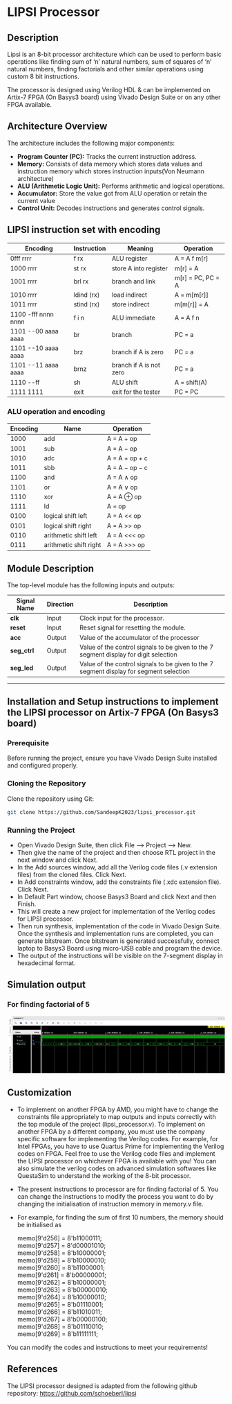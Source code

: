﻿# LIPSI Processor

## Description

Lipsi is an 8-bit processor architecture which can be used to perform basic operations like finding sum of ‘n’ natural numbers, sum of squares of ‘n’ natural numbers, finding factorials and other similar operations using custom 8 bit instructions.
 
The processor is designed using Verilog HDL & can be implemented on Artix-7 FPGA (On Basys3 board) using Vivado Design Suite or on any other FPGA available. 

## Architecture Overview

The architecture includes the following major components:

- **Program Counter (PC):** Tracks the current instruction address.
- **Memory:** Consists of data memory which stores data values and instruction memory which stores instruction inputs(Von Neumann architecture)
- **ALU (Arithmetic Logic Unit):** Performs arithmetic and logical operations.
- **Accumulator:** Store the value got from ALU operation or retain the current value
- **Control Unit:** Decodes instructions and generates control signals.

## LIPSI instruction set with encoding

| Encoding         | Instruction | Meaning                      | Operation          |
|------------------|-------------|-------------------------------|--------------------|
| 0fff rrrr        | f rx        | ALU register                  | A = A f m[r]       |
| 1000 rrrr        | st rx       | store A into register         | m[r] = A           |
| 1001 rrrr        | brl rx      | branch and link               | m[r] = PC, PC = A  |
| 1010 rrrr        | ldind (rx)  | load indirect                 | A = m[m[r]]        |
| 1011 rrrr        | stind (rx)  | store indirect                | m[m[r]] = A        |
| 1100 -fff nnnn nnnn | f i n     | ALU immediate                 | A = A f n          |
| 1101 --00 aaaa aaaa | br        | branch                        | PC = a             |
| 1101 --10 aaaa aaaa | brz       | branch if A is zero           | PC = a             |
| 1101 --11 aaaa aaaa | brnz      | branch if A is not zero       | PC = a             |
| 1110 --ff         | sh         | ALU shift                     | A = shift(A)       |
| 1111 1111         | exit       | exit for the tester           | PC = PC            |

### ALU operation and encoding

| Encoding | Name | Operation     |
|----------|------|---------------|
| 1000      | add  | A = A + op    |
| 1001      | sub  | A = A − op    |
| 1010      | adc  | A = A + op + c|
| 1011      | sbb  | A = A − op − c|
| 1100      | and  | A = A ∧ op    |
| 1101      | or   | A = A ∨ op    |
| 1110      | xor  | A = A ⊕ op   |
| 1111      | ld   | A =   op      |
| 0100      | logical shift left   | A =  A << op        |
| 0101      | logical shift right   | A =  A >> op        |
| 0110      | arithmetic shift left   | A =  A <<< op        |
| 0111      | arithmetic shift right   | A =  A >>> op        |


## Module Description

The top-level module has the following inputs and outputs:

| **Signal Name**      | **Direction** | **Description**                                                      |
|-----------------------|---------------|----------------------------------------------------------------------|
| **clk**              | Input         | Clock input for the processor.                                          |
| **reset**            | Input         | Reset signal for resetting the module.                              |
| **acc**              | Output        | Value of the accumulator of the processor                            |
| **seg_ctrl**         | Output        | Value of the control signals to be given to the 7 segment display for digit selection    |
| **seg_led**          | Output        | Value of the control signals to be given to the 7 segment display for segment selection  |


---


## Installation and Setup instructions to implement the LIPSI processor on Artix-7 FPGA (On Basys3 board)

### Prerequisite
Before running the project, ensure you have Vivado Design Suite installed and configured properly.

### Cloning the Repository
Clone the repository using Git:
   ```bash
   git clone https://github.com/SandeepK2023/lipsi_processor.git
   ```
### Running the Project

- Open Vivado Design Suite, then click File --> Project --> New.
- Then give the name of the project and then choose RTL project in the next window and click Next.
- In the Add sources window, add all the Verilog code files (.v extension files) from the cloned files. Click Next.
- In Add constraints window, add the constraints file (.xdc extension file). Click Next.
- In Default Part window, choose Basys3 Board and click Next and then Finish.
- This will create a new project for implementation of the Verilog codes for LIPSI processor.
- Then run synthesis, implementation of the code in Vivado Design Suite. Once the synthesis and implementation runs are completed, you can generate bitstream. Once bitstream is generated successfully, connect laptop to Basys3 Board using micro-USB cable and program the device. 
- The output of the instructions will be visible on the 7-segment display in hexadecimal format.


## Simulation output
### For finding factorial of 5

![Simulation](Simulation.png)

## Customization

- To implement on another FPGA by AMD, you might have to change the constraints file appropriately to map outputs and inputs correctly with the top module of the project (lipsi_processor.v). To implement on another FPGA by a different company, you must use the company specific software for implementing the Verilog codes. For example, for Intel FPGAs, you have to use Quartus Prime for implementing the Verilog codes on FPGA. Feel free to use the Verilog code files and implement the LIPSI processor on whichever FPGA is available with you! You can also simulate the verilog codes on advanced simulation softwares like QuestaSim to understand the working of the 8-bit processor.

- The present instructions to processor are for finding factorial of 5. You can change the instructions to modify the process you want to do by changing the initialisation of instruction memory in memory.v  file. 
- For example, for finding the sum of first 10 numbers, the memory should be initialised as


    memo[9'd256] = 8'b11000111; <br>
    memo[9'd257] = 8'd00001010; <br>
    memo[9'd258] = 8'b10000001; <br>
    memo[9'd259] = 8'b10000010; <br>
    memo[9'd260] = 8'b11000001; <br>
    memo[9'd261] = 8'b00000001; <br>
    memo[9'd262] = 8'b10000001; <br>
    memo[9'd263] = 8'b00000010; <br>
    memo[9'd264] = 8'b10000010; <br>
    memo[9'd265] = 8'b01110001; <br>
    memo[9'd266] = 8'b11010011; <br>
    memo[9'd267] = 8'b00000100; <br>
    memo[9'd268] = 8'b01110010; <br>
    memo[9'd269] = 8'b11111111;

You can modify the codes and instructions to meet your requirements!

## References

The LIPSI processor designed is adapted from the following github repository:
https://github.com/schoeberl/lipsi
